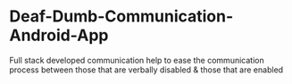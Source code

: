 # Deaf-Dumb-Communication-Android-App
Full stack developed communication help to ease the communication process between those that are verbally disabled &amp; those that are enabled
